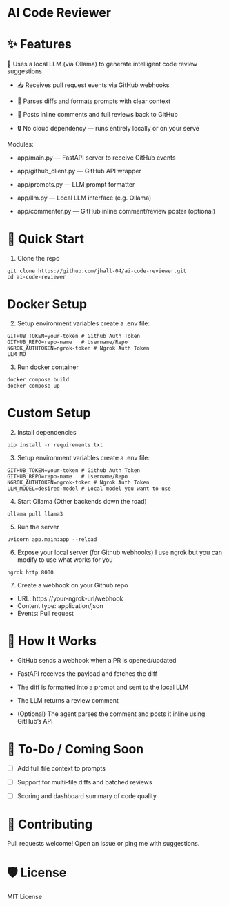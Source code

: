 # AI Code Reviewer

# ✨ Features
🧠 Uses a local LLM (via Ollama) to generate intelligent code review suggestions

- 📥 Receives pull request events via GitHub webhooks

- 🧾 Parses diffs and formats prompts with clear context

- 💬 Posts inline comments and full reviews back to GitHub

- 🔒 No cloud dependency — runs entirely locally or on your serve

Modules:

- app/main.py — FastAPI server to receive GitHub events

- app/github_client.py — GitHub API wrapper

- app/prompts.py — LLM prompt formatter

- app/llm.py — Local LLM interface (e.g. Ollama)

- app/commenter.py — GitHub inline comment/review poster (optional)

# 🚀 Quick Start
1. Clone the repo
```
git clone https://github.com/jhall-04/ai-code-reviewer.git
cd ai-code-reviewer
```
# Docker Setup
2. Setup environment variables
create a .env file:
```
GITHUB_TOKEN=your-token # Github Auth Token
GITHUB_REPO=repo-name   # Username/Repo
NGROK_AUTHTOKEN=ngrok-token # Ngrok Auth Token
LLM_MO
```
3. Run docker container
```
docker compose build
docker compose up
```
# Custom Setup
2. Install dependencies
```
pip install -r requirements.txt
```
3. Setup environment variables
create a .env file:
```
GITHUB_TOKEN=your-token # Github Auth Token
GITHUB_REPO=repo-name   # Username/Repo
NGROK_AUTHTOKEN=ngrok-token # Ngrok Auth Token
LLM_MODEL=desired-model # Local model you want to use
```
4. Start Ollama (Other backends down the road)
```
ollama pull llama3
```
5. Run the server
```
uvicorn app.main:app --reload
```
6. Expose your local server (for Github webhooks)
I use ngrok but you can modify to use what works for you
```
ngrok http 8000
```
7. Create a webhook on your Github repo
- URL: https://your-ngrok-url/webhook
- Content type: application/json
- Events: Pull request

# 🧠 How It Works
- GitHub sends a webhook when a PR is opened/updated

- FastAPI receives the payload and fetches the diff

- The diff is formatted into a prompt and sent to the local LLM

- The LLM returns a review comment

- (Optional) The agent parses the comment and posts it inline using GitHub’s API

# 📌 To-Do / Coming Soon
- [ ] Add full file context to prompts

- [ ] Support for multi-file diffs and batched reviews

- [ ] Scoring and dashboard summary of code quality

# 🤝 Contributing
Pull requests welcome! Open an issue or ping me with suggestions.

# 🛡️ License
MIT License
